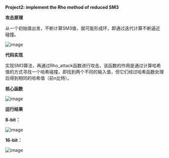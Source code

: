 **Project2: implement the Rho method of reduced SM3**

**攻击原理**

从一个初始值出发，不断计算SM3值，就可能形成环，即通过迭代计算不断逼近碰撞。

![image](https://github.com/suibianchun/cxcysj/assets/138552183/450bee3a-9bb0-453a-98d2-31463bf39942)

**代码实现**

实现SM3算法，再通过Rho_attack函数进行攻击，该函数的作用是通过计算哈希值的方式寻找一个哈希碰撞，即找到两个不同的输入值，但它们经过哈希函数处理后得到相同的哈希值（前n比特）。

**核心函数**

![image](https://github.com/suibianchun/cxcysj/assets/138552183/07a6db69-d2a3-4e9a-a539-bd9ce483b39f)


**运行结果**

**8-bit：**

![image](https://github.com/suibianchun/cxcysj/assets/138552183/8172ef1f-5ac4-48b9-bd0a-a25b5a5ad072)

**16-bit：**

![image](https://github.com/suibianchun/cxcysj/assets/138552183/4e1c4c20-0369-4793-8cf2-815db6685277)



